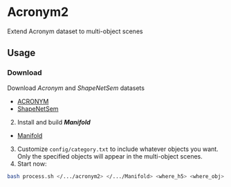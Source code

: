 # Acronym2
Extend Acronym dataset to multi-object scenes

## Usage
### Download
Download *Acronym* and *ShapeNetSem* datasets
- [ACRONYM](https://github.com/NVlabs/acronym)
- [ShapeNetSem](https://huggingface.co/datasets/ShapeNet/ShapeNetSem-archive/tree/main)
2. Install and build ***Manifold***
- [Manifold](https://github.com/hjwdzh/Manifold)
3. Customize `config/category.txt` to include whatever objects you want. Only the specified objects will appear in the multi-object scenes.
4. Start now:
```bash
bash process.sh </.../acronym2> </.../Manifold> <where_h5> <where_obj> 0.02 10 1000 2000
```

